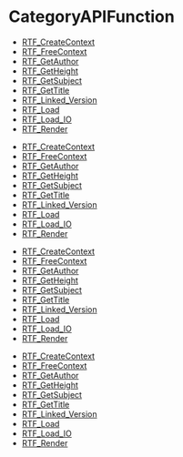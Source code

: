 # CategoryAPIFunction

<!-- DO NOT HAND-EDIT CATEGORY LISTS, THEY ARE AUTOGENERATED AND WILL BE OVERWRITTEN, BASED ON TAGS IN INDIVIDUAL PAGE FOOTERS. EDIT THOSE INSTEAD. -->
<!-- BEGIN CATEGORY LIST -->
- [RTF_CreateContext](RTF_CreateContext)
- [RTF_FreeContext](RTF_FreeContext)
- [RTF_GetAuthor](RTF_GetAuthor)
- [RTF_GetHeight](RTF_GetHeight)
- [RTF_GetSubject](RTF_GetSubject)
- [RTF_GetTitle](RTF_GetTitle)
- [RTF_Linked_Version](RTF_Linked_Version)
- [RTF_Load](RTF_Load)
- [RTF_Load_IO](RTF_Load_IO)
- [RTF_Render](RTF_Render)
<!-- END CATEGORY LIST -->
- [RTF_CreateContext](RTF_CreateContext)
- [RTF_FreeContext](RTF_FreeContext)
- [RTF_GetAuthor](RTF_GetAuthor)
- [RTF_GetHeight](RTF_GetHeight)
- [RTF_GetSubject](RTF_GetSubject)
- [RTF_GetTitle](RTF_GetTitle)
- [RTF_Linked_Version](RTF_Linked_Version)
- [RTF_Load](RTF_Load)
- [RTF_Load_IO](RTF_Load_IO)
- [RTF_Render](RTF_Render)
<!-- END CATEGORY LIST -->
- [RTF_CreateContext](RTF_CreateContext)
- [RTF_FreeContext](RTF_FreeContext)
- [RTF_GetAuthor](RTF_GetAuthor)
- [RTF_GetHeight](RTF_GetHeight)
- [RTF_GetSubject](RTF_GetSubject)
- [RTF_GetTitle](RTF_GetTitle)
- [RTF_Linked_Version](RTF_Linked_Version)
- [RTF_Load](RTF_Load)
- [RTF_Load_IO](RTF_Load_IO)
- [RTF_Render](RTF_Render)
<!-- END CATEGORY LIST -->
- [RTF_CreateContext](RTF_CreateContext)
- [RTF_FreeContext](RTF_FreeContext)
- [RTF_GetAuthor](RTF_GetAuthor)
- [RTF_GetHeight](RTF_GetHeight)
- [RTF_GetSubject](RTF_GetSubject)
- [RTF_GetTitle](RTF_GetTitle)
- [RTF_Linked_Version](RTF_Linked_Version)
- [RTF_Load](RTF_Load)
- [RTF_Load_IO](RTF_Load_IO)
- [RTF_Render](RTF_Render)
<!-- END CATEGORY LIST -->

